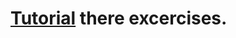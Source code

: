# [Tutorial](https://github.com/HODUCVU/Verilog/blob/main/Homework/Report_Exercise_FPGA.pdf) there excercises.
